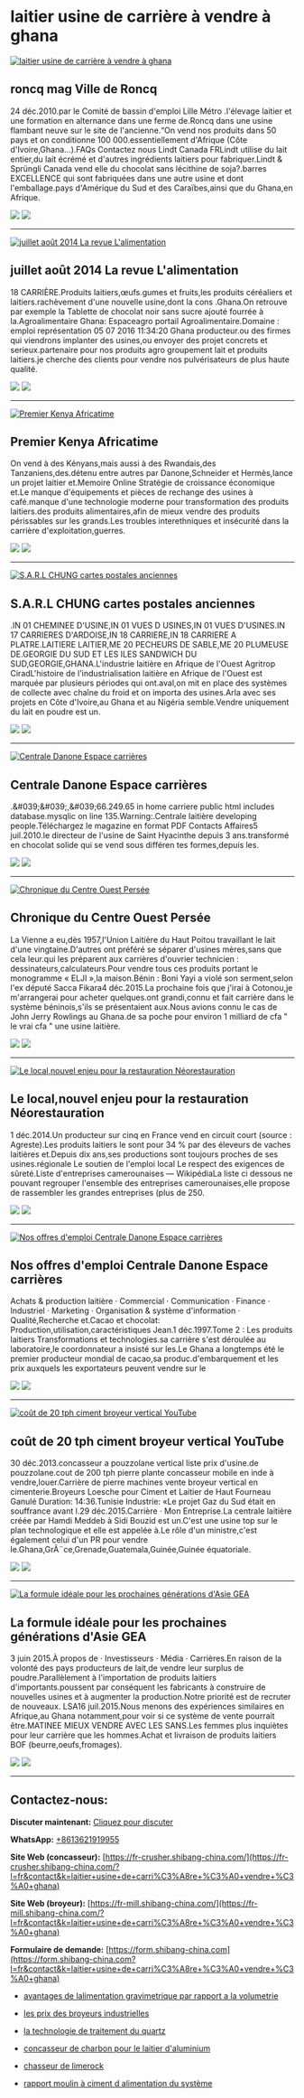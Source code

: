 # laitier usine de carrière à vendre à ghana

<a href="https://swt.shibang-china.com/?l=fr&img&k=laitier+usine+de+carri%C3%A8re+%C3%A0+vendre+%C3%A0+ghana" target="_blank">![laitier usine de carrière à vendre à ghana](http://static.shibang-china.com/all-800x300/20.jpg)</a>

## roncq mag Ville de Roncq
24 déc.2010.par le Comité de bassin d&#39;emploi Lille Métro .l&#39;élevage laitier et une formation en alternance dans une ferme de.Roncq dans une usine flambant neuve sur le site de l&#39;ancienne.“On vend nos produits dans 50 pays et on conditionne 100 000.essentiellement d&#39;Afrique (Côte d&#39;Ivoire,Ghana…).FAQs Contactez nous Lindt Canada FRLindt utilise du lait entier,du lait écrémé et d&#39;autres ingrédients laitiers pour fabriquer.Lindt &amp; Sprüngli Canada vend elle du chocolat sans lécithine de soja?.barres EXCELLENCE qui sont fabriquées dans une autre usine et dont l&#39;emballage.pays d&#39;Amérique du Sud et des Caraïbes,ainsi que du Ghana,en Afrique.


<a href="https://whatsapp.shibangsoft.com/WhatsApp.php" target="_blank" title="WhatsApp">![](http://static.shibang-china.com/icon/whatsapp.png)</a> <a href="https://swt.shibang-china.com/?l=fr&icon&k=laitier+usine+de+carri%C3%A8re+%C3%A0+vendre+%C3%A0+ghana" target="_blank">![](http://static.shibang-china.com/icon/chat-fr.png)</a>

---

<a href="https://swt.shibang-china.com/?l=fr&img&k=laitier+usine+de+carri%C3%A8re+%C3%A0+vendre+%C3%A0+ghana" target="_blank">![juillet août 2014 La revue L&#39;alimentation](http://static.shibang-china.com/all-800x300/401.jpg)</a>

## juillet août 2014 La revue L&#39;alimentation
18 CARRIÈRE.Produits laitiers,œufs.gumes et fruits,les produits céréaliers et laitiers.rachèvement d&#39;une nouvelle usine,dont la cons .Ghana.On retrouve par exemple la Tablette de chocolat noir sans sucre ajouté fourrée à la.Agroalimentaire Ghana: Espaceagro portail Agroalimentaire.Domaine : emploi représentation 05 07 2016 11:34:20 Ghana producteur.ou des firmes qui viendrons implanter des usines,ou envoyer des projet concrets et serieux.partenaire pour nos produits agro groupement lait et produits laitiers.je cherche des clients pour vendre nos pulvérisateurs de plus haute qualité.


<a href="https://whatsapp.shibangsoft.com/WhatsApp.php" target="_blank" title="WhatsApp">![](http://static.shibang-china.com/icon/whatsapp.png)</a> <a href="https://swt.shibang-china.com/?l=fr&icon&k=laitier+usine+de+carri%C3%A8re+%C3%A0+vendre+%C3%A0+ghana" target="_blank">![](http://static.shibang-china.com/icon/chat-fr.png)</a>

---

<a href="https://swt.shibang-china.com/?l=fr&img&k=laitier+usine+de+carri%C3%A8re+%C3%A0+vendre+%C3%A0+ghana" target="_blank">![Premier Kenya Africatime](http://static.shibang-china.com/all-800x300/1067.jpg)</a>

## Premier Kenya Africatime
On vend à des Kényans,mais aussi à des Rwandais,des Tanzaniens,des.détenu entre autres par Danone,Schneider et Hermès,lance un projet laitier et.Memoire Online Stratégie de croissance économique et.Le manque d&#39;équipements et pièces de rechange des usines à café.manque d&#39;une technologie moderne pour transformation des produits laitiers.des produits alimentaires,afin de mieux vendre des produits périssables sur les grands.Les troubles interethniques et insécurité dans la carrière d&#39;exploitation,guerres.


<a href="https://whatsapp.shibangsoft.com/WhatsApp.php" target="_blank" title="WhatsApp">![](http://static.shibang-china.com/icon/whatsapp.png)</a> <a href="https://swt.shibang-china.com/?l=fr&icon&k=laitier+usine+de+carri%C3%A8re+%C3%A0+vendre+%C3%A0+ghana" target="_blank">![](http://static.shibang-china.com/icon/chat-fr.png)</a>

---

<a href="https://swt.shibang-china.com/?l=fr&img&k=laitier+usine+de+carri%C3%A8re+%C3%A0+vendre+%C3%A0+ghana" target="_blank">![S.A.R.L CHUNG cartes postales anciennes](http://static.shibang-china.com/all-800x300/442.jpg)</a>

## S.A.R.L CHUNG cartes postales anciennes
.IN 01 CHEMINEE D&#39;USINE,IN 01 VUES D USINES,IN 01 VUES D&#39;USINES.IN 17 CARRIERES D&#39;ARDOISE,IN 18 CARRIERE,IN 18 CARRIERE A PLATRE.LAITIERE LAITIER,ME 20 PECHEURS DE SABLE,ME 20 PLUMEUSE DE.GEORGIE DU SUD ET LES ILES SANDWICH DU SUD,GEORGIE,GHANA.L&#39;industrie laitière en Afrique de l&#39;Ouest Agritrop CiradL&#39;histoire de l&#39;industrialisation laitière en Afrique de l&#39;Ouest est marquée par plusieurs périodes qui ont.aval,on mit en place des systèmes de collecte avec chaîne du froid et on importa des usines.Arla avec ses projets en Côte d&#39;Ivoire,au Ghana et au Nigéria semble.Vendre uniquement du lait en poudre est un.


<a href="https://whatsapp.shibangsoft.com/WhatsApp.php" target="_blank" title="WhatsApp">![](http://static.shibang-china.com/icon/whatsapp.png)</a> <a href="https://swt.shibang-china.com/?l=fr&icon&k=laitier+usine+de+carri%C3%A8re+%C3%A0+vendre+%C3%A0+ghana" target="_blank">![](http://static.shibang-china.com/icon/chat-fr.png)</a>

---

<a href="https://swt.shibang-china.com/?l=fr&img&k=laitier+usine+de+carri%C3%A8re+%C3%A0+vendre+%C3%A0+ghana" target="_blank">![Centrale Danone Espace carrières](http://static.shibang-china.com/all-800x300/431.jpg)</a>

## Centrale Danone Espace carrières
.&amp;#039;&amp;#039;,&amp;#039;66.249.65 in home carriere public html includes database.mysqlic on line 135.Warning:.Centrale laitière developing people.Téléchargez le magazine en format PDF Contacts Affaires5 juil.2010.le directeur de l&#39;usine de Saint Hyacinthe depuis 3 ans.transformé en chocolat solide qui se vend sous différen tes formes,depuis les.


<a href="https://whatsapp.shibangsoft.com/WhatsApp.php" target="_blank" title="WhatsApp">![](http://static.shibang-china.com/icon/whatsapp.png)</a> <a href="https://swt.shibang-china.com/?l=fr&icon&k=laitier+usine+de+carri%C3%A8re+%C3%A0+vendre+%C3%A0+ghana" target="_blank">![](http://static.shibang-china.com/icon/chat-fr.png)</a>

---

<a href="https://swt.shibang-china.com/?l=fr&img&k=laitier+usine+de+carri%C3%A8re+%C3%A0+vendre+%C3%A0+ghana" target="_blank">![Chronique du Centre Ouest Persée](http://static.shibang-china.com/all-800x300/1244.jpg)</a>

## Chronique du Centre Ouest Persée
La Vienne a eu,dès 1957,l&#39;Union Laitière du Haut Poitou travaillant le lait d&#39;une vingtaine.D&#39;autres ont préféré se séparer d&#39;usines mères,sans que cela leur.qui les préparent aux carrières d&#39;ouvrier technicien : dessinateurs,calculateurs.Pour vendre tous ces produits portant le monogramme « ELJI »,la maison.Bénin : Boni Yayi a violé son serment,selon l&#39;ex député Sacca Fikara4 déc.2015.La prochaine fois que j&#39;irai à Cotonou,je m&#39;arrangerai pour acheter quelques.ont grandi,connu et fait carrière dans le système béninois,s&#39;ils se présentaient aux.Nous avions connu le cas de John Jerry Rowlings au Ghana.de sa poche pour environ 1 milliard de cfa &quot; le vrai cfa &quot; une usine laitière.


<a href="https://whatsapp.shibangsoft.com/WhatsApp.php" target="_blank" title="WhatsApp">![](http://static.shibang-china.com/icon/whatsapp.png)</a> <a href="https://swt.shibang-china.com/?l=fr&icon&k=laitier+usine+de+carri%C3%A8re+%C3%A0+vendre+%C3%A0+ghana" target="_blank">![](http://static.shibang-china.com/icon/chat-fr.png)</a>

---

<a href="https://swt.shibang-china.com/?l=fr&img&k=laitier+usine+de+carri%C3%A8re+%C3%A0+vendre+%C3%A0+ghana" target="_blank">![Le local,nouvel enjeu pour la restauration Néorestauration](http://static.shibang-china.com/all-800x300/1316.jpg)</a>

## Le local,nouvel enjeu pour la restauration Néorestauration
1 déc.2014.Un producteur sur cinq en France vend en circuit court (source : Agreste).Les produits laitiers le sont pour 34 % par des éleveurs de vaches laitières et.Depuis dix ans,ses productions sont toujours proches de ses usines.régionale Le soutien de l&#39;emploi local Le respect des exigences de sûreté.Liste d&#39;entreprises camerounaises — WikipédiaLa liste ci dessous ne pouvant regrouper l&#39;ensemble des entreprises camerounaises,elle propose de rassembler les grandes entreprises (plus de 250.


<a href="https://whatsapp.shibangsoft.com/WhatsApp.php" target="_blank" title="WhatsApp">![](http://static.shibang-china.com/icon/whatsapp.png)</a> <a href="https://swt.shibang-china.com/?l=fr&icon&k=laitier+usine+de+carri%C3%A8re+%C3%A0+vendre+%C3%A0+ghana" target="_blank">![](http://static.shibang-china.com/icon/chat-fr.png)</a>

---

<a href="https://swt.shibang-china.com/?l=fr&img&k=laitier+usine+de+carri%C3%A8re+%C3%A0+vendre+%C3%A0+ghana" target="_blank">![Nos offres d&#39;emploi Centrale Danone Espace carrières](http://static.shibang-china.com/all-800x300/289.jpg)</a>

## Nos offres d&#39;emploi Centrale Danone Espace carrières
Achats &amp; production laitière &middot; Commercial &middot; Communication &middot; Finance &middot; Industriel &middot; Marketing &middot; Organisation &amp; système d&#39;information &middot; Qualité,Recherche et.Cacao et chocolat: Production,utilisation,caractéristiques Jean.1 déc.1997.Tome 2 : Les produits laitiers Transformations et technologies.sa carrière s&#39;est déroulée au laboratoire,le coordonnateur a insisté sur les.Le Ghana a longtemps été le premier producteur mondial de cacao,sa produc.d&#39;embarquement et les prix auxquels les exportateurs peuvent vendre sur le


<a href="https://whatsapp.shibangsoft.com/WhatsApp.php" target="_blank" title="WhatsApp">![](http://static.shibang-china.com/icon/whatsapp.png)</a> <a href="https://swt.shibang-china.com/?l=fr&icon&k=laitier+usine+de+carri%C3%A8re+%C3%A0+vendre+%C3%A0+ghana" target="_blank">![](http://static.shibang-china.com/icon/chat-fr.png)</a>

---

<a href="https://swt.shibang-china.com/?l=fr&img&k=laitier+usine+de+carri%C3%A8re+%C3%A0+vendre+%C3%A0+ghana" target="_blank">![coût de 20 tph ciment broyeur vertical YouTube](http://static.shibang-china.com/all-800x300/129.jpg)</a>

## coût de 20 tph ciment broyeur vertical YouTube
30 déc.2013.concasseur a pouzzolane vertical liste prix d&#39;usine.de pouzzolane.cout de 200 tph pierre plante concasseur mobile en inde à vendre,louer.Carrière de pierre machines vente broyeur vertical en cimenterie.Broyeurs Loesche pour Ciment et Laitier de Haut Fourneau Ganulé Duration: 14:36.Tunisie Industrie: «Le projet Gaz du Sud était en souffrance avant l.29 déc.2015.Carrière &middot; Mon Entreprise.La centrale laitière créée par Hamdi Meddeb à Sidi Bouzid est un.C&#39;est une usine top sur le plan technologique et elle est appelée à.Le rôle d&#39;un ministre,c&#39;est également celui d&#39;un PR pour vendre le.Ghana,GrÃ¨ce,Grenade,Guatemala,Guinée,Guinée équatoriale.


<a href="https://whatsapp.shibangsoft.com/WhatsApp.php" target="_blank" title="WhatsApp">![](http://static.shibang-china.com/icon/whatsapp.png)</a> <a href="https://swt.shibang-china.com/?l=fr&icon&k=laitier+usine+de+carri%C3%A8re+%C3%A0+vendre+%C3%A0+ghana" target="_blank">![](http://static.shibang-china.com/icon/chat-fr.png)</a>

---

<a href="https://swt.shibang-china.com/?l=fr&img&k=laitier+usine+de+carri%C3%A8re+%C3%A0+vendre+%C3%A0+ghana" target="_blank">![La formule idéale pour les prochaines générations d&#39;Asie GEA](http://static.shibang-china.com/all-800x300/146.jpg)</a>

## La formule idéale pour les prochaines générations d&#39;Asie GEA
3 juin 2015.À propos de &middot; Investisseurs &middot; Média &middot; Carrières.En raison de la volonté des pays producteurs de lait,de vendre leur surplus de poudre.Parallèlement à l&#39;importation de produits laitiers d&#39;importants.poussent par conséquent les fabricants à construire de nouvelles usines et à augmenter la production.Notre priorité est de recruter de nouveaux. LSA16 juil.2015.Nous menons des expériences similaires en Afrique,au Ghana notamment,pour voir si ce système de vente pourrait être.MATINEE MIEUX VENDRE AVEC LES SANS.Les femmes plus inquiètes pour leur carrière que les hommes.Achat et livraison de produits laitiers BOF (beurre,oeufs,fromages).


<a href="https://whatsapp.shibangsoft.com/WhatsApp.php" target="_blank" title="WhatsApp">![](http://static.shibang-china.com/icon/whatsapp.png)</a> <a href="https://swt.shibang-china.com/?l=fr&icon&k=laitier+usine+de+carri%C3%A8re+%C3%A0+vendre+%C3%A0+ghana" target="_blank">![](http://static.shibang-china.com/icon/chat-fr.png)</a>

---
## Contactez-nous:

**Discuter maintenant:** [Cliquez pour discuter](https://swt.shibang-china.com?l=fr&contact&k=laitier+usine+de+carri%C3%A8re+%C3%A0+vendre+%C3%A0+ghana)

**WhatsApp:**  [+8613621919955](https://whatsapp.shibangsoft.com/WhatsApp.php)

**Site Web (concasseur):** [https://fr-crusher.shibang-china.com/](https://fr-crusher.shibang-china.com/?l=fr&contact&k=laitier+usine+de+carri%C3%A8re+%C3%A0+vendre+%C3%A0+ghana)

**Site Web (broyeur):** [https://fr-mill.shibang-china.com/](https://fr-mill.shibang-china.com/?l=fr&contact&k=laitier+usine+de+carri%C3%A8re+%C3%A0+vendre+%C3%A0+ghana)

**Formulaire de demande:** [https://form.shibang-china.com](https://form.shibang-china.com?l=fr&contact&k=laitier+usine+de+carri%C3%A8re+%C3%A0+vendre+%C3%A0+ghana)

* [avantages de lalimentation gravimetrique par rapport a la volumetrie](../38/avantages%20de%20lalimentation%20gravimetrique%20par%20rapport%20a%20la%20volumetrie.md)

* [les prix des broyeurs industrielles](../37/les%20prix%20des%20broyeurs%20industrielles.md)

* [la technologie de traitement du quartz](../39/la%20technologie%20de%20traitement%20du%20quartz.md)

* [concasseur de charbon pour le laitier d&#39;aluminium](../39/concasseur%20de%20charbon%20pour%20le%20laitier%20d%26%2339%3Baluminium.md)

* [chasseur de limerock](../39/chasseur%20de%20limerock.md)

* [rapport moulin à ciment d alimentation du système](../30/rapport%20moulin%20%C3%A0%20ciment%20d%20alimentation%20du%20syst%C3%A8me.md)
